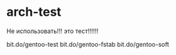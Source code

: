 # arch-test
Не использовать!!! это  тест!!!!!!



bit.do/gentoo-test
bit.do/gentoo-fstab
bit.do/gentoo-soft
